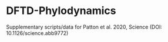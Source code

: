 # DFTD-Phylodynamics
Supplementary scripts/data for Patton et al. 2020, Science (DOI: 10.1126/science.abb9772)
